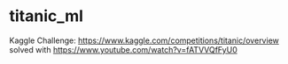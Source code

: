 # titanic_ml
Kaggle Challenge: https://www.kaggle.com/competitions/titanic/overview
solved with https://www.youtube.com/watch?v=fATVVQfFyU0
